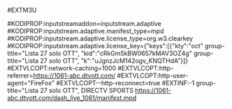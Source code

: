 #EXTM3U

#KODIPROP:inputstreamaddon=inputstream.adaptive
#KODIPROP:inputstream.adaptive.manifest_type=mpd
#KODIPROP:inputstream.adaptive.license_type=org.w3.clearkey
#KODIPROP:inputstream.adaptive.license_key={"keys":[{"kty":"oct" group-title="Lista 27 solo OTT", "kid":"cRkGm5kBW0657kMAV3OZ4g" group-title="Lista 27 solo OTT", "k":"uJgnzJcM142ogv_KNQTHdA"}]}
#EXTVLCOPT:network-caching=1000
#EXTVLCOPT:http-referrer=https://1061-abc.dtvott.com/
#EXTVLCOPT:http-user-agent="FireFox"
#EXTVLCOPT--http-reconnect=true
#EXTINF:-1  group-title="Lista 27 solo OTT", DIRECTV SPORTS
https://1061-abc.dtvott.com/dash_live_1061/manifest.mpd


















